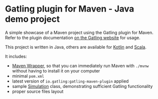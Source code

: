# Gatling plugin for Maven - Java demo project

A simple showcase of a Maven project using the Gatling plugin for Maven. Refer to the plugin documentation
[on the Gatling website](https://docs.gatling.io/reference/integrations/build-tools/maven-plugin/) for usage.

This project is written in Java, others are available for [Kotlin](https://github.com/gatling/gatling-maven-plugin-demo-kotlin)
and [Scala](https://github.com/gatling/gatling-maven-plugin-demo-scala).

It includes:

- [Maven Wrapper](https://maven.apache.org/wrapper/), so that you can immediately run Maven with `./mvnw` without having
  to install it on your computer
- minimal `pom.xml`
- latest version of `io.gatling:gatling-maven-plugin` applied
- sample [Simulation](https://docs.gatling.io/reference/glossary/#simulation) class,
  demonstrating sufficient Gatling functionality
- proper source files layout
